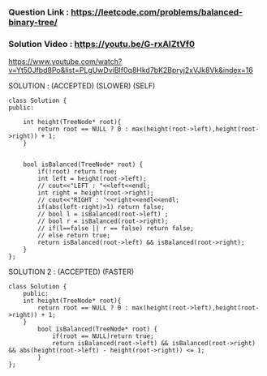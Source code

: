 ### Question Link : https://leetcode.com/problems/balanced-binary-tree/

### Solution Video : https://youtu.be/G-rxAIZtVf0 <br>
https://www.youtube.com/watch?v=Yt50Jfbd8Po&list=PLgUwDviBIf0q8Hkd7bK2Bpryj2xVJk8Vk&index=16

SOLUTION : (ACCEPTED) (SLOWER) (SELF)

```
class Solution {
public:
    
    int height(TreeNode* root){
        return root == NULL ? 0 : max(height(root->left),height(root->right)) + 1;
    }
    
    
    bool isBalanced(TreeNode* root) {
        if(!root) return true;
        int left = height(root->left); 
        // cout<<"LEFT : "<<left<<endl;
        int right = height(root->right); 
        // cout<<"RIGHT : "<<right<<endl<<endl;
        if(abs(left-right)>1) return false; 
        // bool l = isBalanced(root->left) ;
        // bool r = isBalanced(root->right);
        // if(l==false || r == false) return false;
        // else return true;
        return isBalanced(root->left) && isBalanced(root->right);
    }
};
```

SOLUTION 2 : (ACCEPTED) (FASTER)

```
class Solution {
	public:
    int height(TreeNode* root){
        return root == NULL ? 0 : max(height(root->left),height(root->right)) + 1;
    }
		bool isBalanced(TreeNode* root) {
			if(root == NULL)return true;
			return isBalanced(root->left) && isBalanced(root->right) && abs(height(root->left) - height(root->right)) <= 1;
		}
};
```